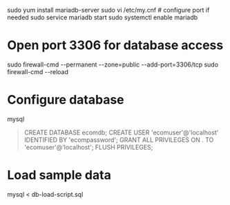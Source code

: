 sudo yum install mariadb-server
sudo vi /etc/my.cnf     # configure port if needed
sudo service mariadb start
sudo systemctl enable mariadb

# Open port 3306 for database access
sudo firewall-cmd --permanent --zone=public --add-port=3306/tcp
sudo firewall-cmd --reload

# Configure database
mysql
> CREATE DATABASE ecomdb;
> CREATE USER 'ecomuser'@'localhost' IDENTIFIED BY 'ecompassword';
> GRANT ALL PRIVILEGES ON *.* TO 'ecomuser'@'localhost';
> FLUSH PRIVILEGES;

# Load sample data
mysql < db-load-script.sql
